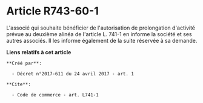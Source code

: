 # Article R743-60-1

L'associé qui souhaite bénéficier de l'autorisation de prolongation d'activité prévue au deuxième alinéa de l'article L.
741-1 en informe la société et ses autres associés. Il les informe également de la suite réservée à sa demande.

**Liens relatifs à cet article**

	**Créé par**:

	  - Décret n°2017-611 du 24 avril 2017 - art. 1

	**Cite**:

	  - Code de commerce - art. L741-1
